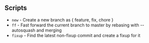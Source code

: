 ## Scripts

* `new` - Create a new branch as { feature, fix, chore }
* `ff` - Fast forward the current branch to master by rebasing with --autosquash and merging
* `fixup` - Find the latest non-fixup commit and create a fixup for it
